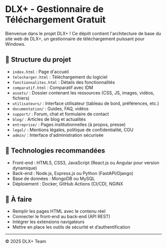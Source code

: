 # DLX+ - Gestionnaire de Téléchargement Gratuit

Bienvenue dans le projet DLX+ ! Ce dépôt contient l'architecture de base du site web de DLX+, un gestionnaire de téléchargement puissant pour Windows.

## 📁 Structure du projet

- `index.html` : Page d'accueil
- `telecharger.html` : Téléchargement du logiciel
- `fonctionnalites.html` : Détails des fonctionnalités
- `comparatif.html` : Comparatif avec IDM
- `assets/` : Dossier contenant les ressources (CSS, JS, images, vidéos, fichiers)
- `utilisateurs/` : Interface utilisateur (tableau de bord, préférences, etc.)
- `documentation/` : Guides, FAQ, vidéos
- `support/` : Forum, chat et formulaire de contact
- `blog/` : Articles de blog et actualités
- `entreprise/` : Pages institutionnelles (à propos, presse)
- `legal/` : Mentions légales, politique de confidentialité, CGU
- `admin/` : Interface d'administration sécurisée

## 🚀 Technologies recommandées

- Front-end : HTML5, CSS3, JavaScript (React.js ou Angular pour version dynamique)
- Back-end : Node.js, Express.js ou Python (FastAPI/Django)
- Base de données : MongoDB ou MySQL
- Déploiement : Docker, GitHub Actions (CI/CD), NGINX

## 📌 À faire

- Remplir les pages HTML avec le contenu réel
- Connecter le front-end au back-end (API REST)
- Intégrer les extensions navigateurs
- Mettre en place les outils de sécurité et d’authentification

---
© 2025 DLX+ Team
